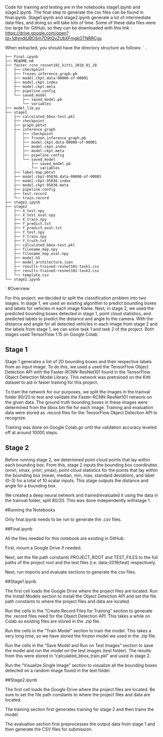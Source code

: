 Code for training and testing are in the notebooks stage1.ipynb and stage2.ipynb. The final step to generate the csv files can be found in final.ipynb. Stage1.ipynb and stage2.ipynb generate a lot of intermediate data files, and doing so will take lots of time. Some of these data files were too large for GitHub, so they can be downloaded with this link : https://drive.google.com/open?id=1dhmdiUBOSm7D9tQvZUbXFmgkGTNRRCgs

When extracted, you should have the directory structure as follows:
`
    .
    
    ├── Final.ipynb
    ├── README.md
    ├── faster_rcnn_resnet101_kitti_2018_01_28
    │   ├── checkpoint
    │   ├── frozen_inference_graph.pb
    │   ├── model.ckpt.data-00000-of-00001
    │   ├── model.ckpt.index
    │   ├── model.ckpt.meta
    │   ├── pipeline.config
    │   └── saved_model
    │       ├── saved_model.pb
    │       └── variables
    ├── model_lib.py
    ├── stage1
    │   ├── calculated_bbox-test.pkl
    │   ├── checkpoint
    │   ├── graph.pbtxt
    │   ├── inference_graph
    │   │   ├── checkpoint
    │   │   ├── frozen_inference_graph.pb
    │   │   ├── model.ckpt.data-00000-of-00001
    │   │   ├── model.ckpt.index
    │   │   ├── model.ckpt.meta
    │   │   ├── pipeline.config
    │   │   └── saved_model
    │   │       ├── saved_model.pb
    │   │       └── variables
    │   ├── label-map.pbtxt
    │   ├── model.ckpt-95036.data-00000-of-00001
    │   ├── model.ckpt-95036.index
    │   ├── model.ckpt-95036.meta
    │   ├── pipeline.config
    │   ├── test.record
    │   └── train.record
    ├── stage1.ipynb
    ├── stage2
    │   ├── X_test.npy
    │   ├── X_test_eval.npy
    │   ├── X_train.npy
    │   ├── Y_predict.txt
    │   ├── Y_predict_eval.txt
    │   ├── Y_test.npy
    │   ├── Y_train.npy
    │   ├── Y_truth.txt
    │   ├── calculated_bbox-test.pkl
    │   ├── filename_map.npy
    │   ├── filename_map_eval.npy
    │   ├── model.h5
    │   ├── model_architecture.json
    │   ├── results-trained-resnet101-task1.csv
    │   ├── results-trained-resnet101-task2.csv
    │   └── template.csv
    └── stage2.ipynb
`
#Overview

For this project, we decided to split the classification problem into two stages. In stage 1, we used an existing algorithm to predict bounding boxes and labels for vehicles in each image frame. Next, in stage 2, we used the predicted bounding boxes detected in stage 1, point cloud statistics, and predicted labels to predict the distance and angle to the camera. With the distance and angle for all detected vehicles in each image from stage 2 and the labels from stage 1, we can solve task 1 and task 2 of the project. Both stages used TensorFlow 1.15 on Google Colab. 

## Stage 1

Stage 1 generates a list of 2D bounding boxes and their respective labels from an input image. To do this, we used a used the TensorFlow Object Detection API with the Faster-RCNN-ResNet101 found in the TensorFlow Object Detection Model Library. This network was pretrained on the Kitti dataset to aid in faster training for this project. 

To train the network for our purposes, we split the images in the trainval folder 80/20 to test and validate the Faster-RCNN-ResNet101 network on the given data. The ground truth bounding boxes in these images were determined from the bbox.bin file for each image. Training and evaluation data were stored as .record files for the TensorFlow Object Detection API to recognize. 

Training was done on Google Colab go until the validation accuracy leveled off at around 10000 steps.


## Stage 2

Before running stage 2, we determined point cloud points that lay within each bounding box. From this, stage 2 inputs the bounding box coordinates (xmin, xmax, ymin, ymax), point cloud statistics for the points that lay within the bounding box (mean, median, min, max, standard deviation), and label (0-3) for a total of 10 scalar inputs. This stage outputs the distance and angle for a bounding box. 

We created a deep neural network and trained/evaluated it using the data in the trainval folder, split 80/20. This was done independently withstage 1. 

#Running the Notebooks

Only final.ipynb needs to be run to generate the .csv files.

##Final.ipynb

All the files needed for this notebook are existing in GitHub.  

First, mount a Google Drive if needed. 

Next, set the file path constants PROJECT_ROOT and TEST_FILES to the full paths of the project root and the test files (i.e. data-2019/test) respectively. 

Next, run imports and evaluate sections to generate the csv files. 

##Stage1.ipynb

The first cell loads the Google Drive where the project files are located. Run the Install Models section to install the Object Detection API and set the file path constants to where the project files and data are located. 

Run the cells in the “Create Record Files for Training” section to generate the .record files need for the Object Detection API. This takes a while on Colab so existing files are stored in the .zip file.

Run the cells in the “Train Model” section to train the model. This takes a very long time, so we have stored the frozen model we used in the .zip file. 

Run the cells in the “Save Model and Run on Test Images” section to save the model and run the model on the test images (test folder). The results from this were stored in “calculated_bbox_train.pkl” and used in stage 2. 

Run the “Visualize Single Image” section to visualize all the bounding boxes detected on a random image found in the test folder. 

##Stage2.ipynb

The first cell loads the Google Drive where the project files are located. Be sure to set the file path constants to where the project files and data are located. 

The training section first generates training for stage 2 and then trains the model. 

The evaluation section first preprocesses the output data from stage 1 and then generate the CSV files for submission. 
